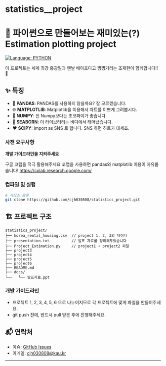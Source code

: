 # statistics\_\_project

# 🐍 파이썬으로 만들어보는 재미있는(?) Estimation plotting project
[![Language: PYTHON](https://img.shields.io/badge/Language-python-blue.svg)](<https://en.wikipedia.org/wiki/python_(programming_language)>)


이 프로젝트는 세계 최강 홍광일과 맨날 배아프다고 찡찡거리는 조재현이 함께합니다!! 🚀

## ✨ 특징

- 🐼 **PANDAS**: PANDAS를 사용하지 않을까요? 잘 모르겠습니다.
- 🌐 **MATPLOTLIB**: Matplotlib을 이용해서 차트를 이쁘게 그려봅시다.
- 🎂 **NUMPY**: 전 Numpy보다는 초코파이가 좋습니다.
- 🌊 **SEABORN**: 이 라이브러리는 바다에서 태어났습니다.
- ❤ **SCIPY**: import as SNS 로 합니다. SNS 하면 하트가 대세죠.

### 사전 요구사항
**개발 가이드라인을 지켜주세요**

구글 코랩을 적극 활용해주세요
코랩을 사용하면 pandas와 matplotlib 이용이 자유롭습니다!
https://colab.research.google.com/

### 컴파일 및 실행

```bash
# 저장소 클론
git clone https://github.com/cjh030808/statistics_project.git
```

## 🏗️ 프로젝트 구조

```
statistics_project/
├── korea_rental_housing.csv  // project 1, 2, 3의 데이터
├── presentation.txt          // 발표 자료를 정리해두었습니다
├── Project_Estimation.py     // project1 + project2 파일
├── project3
├── project4
├── project5
├── project6
├── README.md
├── docs/
└──   └── 발표자료.ppt

```

### 개발 가이드라인

- 프로젝트 1, 2, 3, 4, 5, 6 으로 나누어지므로 각 프로젝트에 맞게 파일을 만들어주세요.
- git push 전에, 반드시 pull 받은 후에 진행해주세요.

## 📬 연락처

- 이슈: [GitHub Issues](https://github.com/cjh030808/statistics_project/issues)
- 이메일: cjh030808@kau.kr

---
